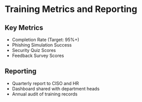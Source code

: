 # Training Metrics and Reporting

## Key Metrics
- Completion Rate (Target: 95%+)
- Phishing Simulation Success
- Security Quiz Scores
- Feedback Survey Scores

## Reporting
- Quarterly report to CISO and HR
- Dashboard shared with department heads
- Annual audit of training records
